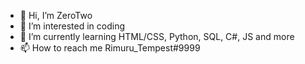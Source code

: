 - 👋 Hi, I’m ZeroTwo
- 👀 I’m interested in coding
- 🌱 I’m currently learning HTML/CSS, Python, SQL, C#, JS and more
- 📫 How to reach me Rimuru_Tempest#9999
